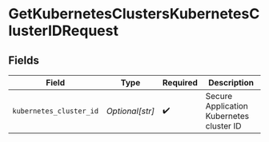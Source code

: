 # GetKubernetesClustersKubernetesClusterIDRequest


## Fields

| Field                                    | Type                                     | Required                                 | Description                              |
| ---------------------------------------- | ---------------------------------------- | ---------------------------------------- | ---------------------------------------- |
| `kubernetes_cluster_id`                  | *Optional[str]*                          | :heavy_check_mark:                       | Secure Application Kubernetes cluster ID |